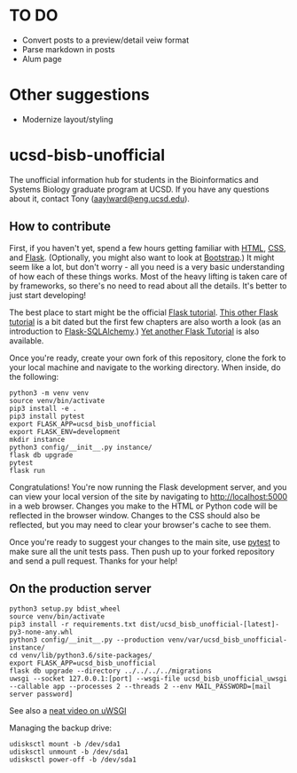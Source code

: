 # TO DO

* Convert posts to a preview/detail veiw format
* Parse markdown in posts
* Alum page

# Other suggestions

* Modernize layout/styling

# ucsd-bisb-unofficial
The unofficial information hub for students in the Bioinformatics and Systems Biology graduate program at UCSD. If you have any questions about it, contact Tony (aaylward@eng.ucsd.edu).

## How to contribute
First, if you haven't yet, spend a few hours getting familiar with [HTML](https://developer.mozilla.org/en-US/docs/Learn/HTML), [CSS](https://developer.mozilla.org/en-US/docs/Learn/CSS), and [Flask](http://flask.pocoo.org). (Optionally, you might also want to look at [Bootstrap](https://getbootstrap.com/docs/4.1/getting-started/introduction/).) It might seem like a lot, but don't worry - all you need is a very basic understanding of how each of these things works. Most of the heavy lifting is taken care of by frameworks, so there's no need to read about all the details. It's better to just start developing!

The best place to start might be the official [Flask tutorial](http://flask.pocoo.org/docs/1.0/tutorial/). [This other Flask tutorial](https://blog.miguelgrinberg.com/post/the-flask-mega-tutorial-part-i-hello-world) is a bit dated but the first few chapters are also worth a look (as an introduction to [Flask-SQLAlchemy](http://flask-sqlalchemy.pocoo.org/2.3/).) [Yet another Flask Tutorial](http://www.patricksoftwareblog.com/flask-tutorial/) is also available.

Once you're ready, create your own fork of this repository, clone the fork to your local machine and navigate to the working directory. When inside, do the following:
```
python3 -m venv venv
source venv/bin/activate
pip3 install -e .
pip3 install pytest
export FLASK_APP=ucsd_bisb_unofficial
export FLASK_ENV=development
mkdir instance
python3 config/__init__.py instance/
flask db upgrade
pytest
flask run
```
Congratulations! You're now running the Flask development server, and you can view your local version of the site by navigating to [http://localhost:5000](http://localhost:5000) in a web browser. Changes you make to the HTML or Python code will be reflected in the browser window. Changes to the CSS should also be reflected, but you may need to clear your browser's cache to see them.

Once you're ready to suggest your changes to the main site, use [pytest](https://docs.pytest.org/en/latest/) to make sure all the unit tests pass. Then push up to your forked repository and send a pull request. Thanks for your help!

## On the production server
```
python3 setup.py bdist_wheel
source venv/bin/activate
pip3 install -r requirements.txt dist/ucsd_bisb_unofficial-[latest]-py3-none-any.whl
python3 config/__init__.py --production venv/var/ucsd_bisb_unofficial-instance/
cd venv/lib/python3.6/site-packages/
export FLASK_APP=ucsd_bisb_unofficial
flask db upgrade --directory ../../../../migrations
uwsgi --socket 127.0.0.1:[port] --wsgi-file ucsd_bisb_unofficial_uwsgi --callable app --processes 2 --threads 2 --env MAIL_PASSWORD=[mail server password]
```
See also a [neat video on uWSGI](https://www.youtube.com/watch?v=2IeSPvkQEtw)

Managing the backup drive:
```
udisksctl mount -b /dev/sda1
udisksctl unmount -b /dev/sda1
udisksctl power-off -b /dev/sda1
```
